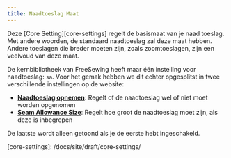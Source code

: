```yaml
---
title: Naadtoeslag Maat
---
```


Deze [Core Setting][core-settings] regelt de basismaat van je naad toeslag.  Met andere woorden, de standaard naadtoeslag zal deze maat hebben. Andere toeslagen die breder moeten zijn, zoals zoomtoeslagen, zijn een veelvoud van deze maat.

<Note>

De kernbibliotheek van FreeSewing heeft maar één instelling voor naadtoeslag: `sa`.
Voor het gemak hebben we dit echter opgesplitst in twee verschillende instellingen op de website:

- **[Naadtoeslag opnemen](/docs/site/draft/core-settings/sabool)**: Regelt of de naadtoeslag wel of niet moet worden opgenomen
- **[Seam Allowance Size](/docs/site/draft/core-settings/samm)**: Regelt hoe groot de naadtoeslag moet zijn, als deze is inbegrepen

De laatste wordt alleen getoond als je de eerste hebt ingeschakeld.

</Note>
[core-settings]: /docs/site/draft/core-settings/
